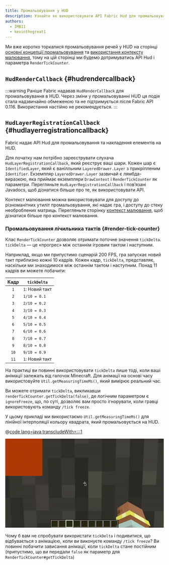 ```yaml
---
title: Промальовування у HUD
description: Узнайте як використовувати API Fabric Hud для промальовування у HUD.
authors:
  - IMB11
  - kevinthegreat1
---
```


Ми вже коротко торкалися промальовування речей у HUD на сторінці [основні концепції промальовування](./basic-concepts) та [використання контексту малювання](./draw-context), тому на цій сторінці ми будемо дотримуватись API Hud і параметра `RenderTickCounter`.

## `HudRenderCallback` {#hudrendercallback}

:::warning
Раніше Fabric надавав `HudRenderCallback` для промальовування в HUD. Через зміни у промальовуванні HUD ця подія стала надзвичайно обмеженою та не підтримується після Fabric API 0.116. Використання настійно не рекомендується.
:::

## `HudLayerRegistrationCallback` {#hudlayerregistrationcallback}

Fabric надає API Hud для промальовування та накладення елементів на HUD.

Для початку нам потрібно зареєструвати слухача `HudLayerRegistrationCallback`, який реєструє ваші шари. Кожен шар є `IdentifiedLayer`, який є ванілльним `LayeredDrawer.Layer` з прикріпленим `Identifier`. Екземпляр `LayeredDrawer.Layer` зазвичай є лямбда-виразкою, яка приймає екземпляри `DrawContext` і `RenderTickCounter` як параметри. Перегляньте `HudLayerRegistrationCallback` і пов’язані Javadocs, щоб дізнатися більше про те, як використовувати API.

Контекст малювання можна використовувати для доступу до різноманітних утиліт промальовування, які надає гра, і доступу до стеку необроблених матриць. Перегляньте сторінку [контекст малювання](./draw-context), щоб дізнатися більше про контекст малювання.

### Промальовування лічильника тактів {#render-tick-counter}

Клас `RenderTickCounter` дозволяє отримати поточне значення `tickDelta`. `tickDelta` — це «прогрес» між останнім ігровим тактом і наступним.

Наприклад, якщо ми припустимо сценарій 200 FPS, гра запускає новий такт приблизно кожні 10 кадрів. Кожен кадр, `tickDelta`, представляє, наскільки ми знаходимося між останнім тактом і наступним. Понад 11 кадрів ви можете побачити:

| Кадр | `tickDelta`                     |
| :--: | ------------------------------- |
|  `1` | `1`: Новий такт |
|  `2` | `1/10 = 0.1`                    |
|  `3` | `2/10 = 0.2`                    |
|  `4` | `3/10 = 0.3`                    |
|  `5` | `4/10 = 0.4`                    |
|  `6` | `5/10 = 0.5`                    |
|  `7` | `6/10 = 0.6`                    |
|  `8` | `7/10 = 0.7`                    |
|  `9` | `8/10 = 0.8`                    |
| `10` | `9/10 = 0.9`                    |
| `11` | `1`: Новий такт |

На практиці ви повинні використовувати `tickDelta` лише тоді, коли ваші анімації залежать від галочок Minecraft. Для анімації на основі часу використовуйте `Util.getMeasuringTimeMs()`, який вимірює реальний час.

Ви можете отримати `tickDelta`, викликавши `renderTickCounter.getTickDelta(false)`, де логічним параметром є `ignoreFreeze`, що, по суті, дозволяє вам просто ігнорувати, коли гравці використовують команду `/tick freeze`.

У цьому прикладі ми використаємо `Util.getMeasuringTimeMs()` для лінійної інтерполяції кольору квадрата, який промальовується на HUD.

@[code lang=java transcludeWith=:::1](@/reference/1.21.8/src/client/java/com/example/docs/rendering/HudRenderingEntrypoint.java)

![Зміна кольору з часом](/assets/develop/rendering/hud-rendering-deltatick.webp)

Чому б вам не спробувати використати `tickDelta` і подивитися, що відбувається з анімацією, коли ви виконуєте команду `/tick freeze`? Ви повинні побачити зависання анімації, коли `tickDelta` стане постійним (припустимо, що ви передали `false` як параметр для `RenderTickCounter#getTickDelta`)
